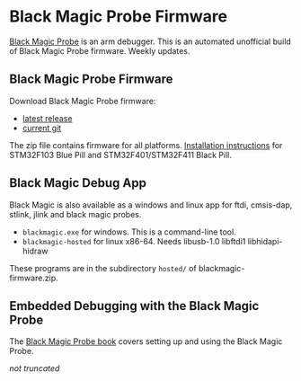 # Black Magic Probe Firmware

[Black Magic Probe](https://black-magic.org/) is an arm debugger.
This is an automated unofficial build of Black Magic Probe firmware. Weekly updates.

## Black Magic Probe Firmware

Download Black Magic Probe firmware:

- [latest release](../../releases/latest/download/blackmagic-firmware.zip)
- [current git](../../releases/download/current/blackmagic-firmware.zip)

The zip file contains firmware for all platforms. [Installation instructions](INSTALL.md) for STM32F103 Blue Pill and STM32F401/STM32F411 Black Pill.

## Black Magic Debug App

Black Magic is also available as a windows and linux app for ftdi, cmsis-dap, stlink, jlink and black magic probes.

- ``blackmagic.exe`` for windows. This is a command-line tool.
- ``blackmagic-hosted`` for linux x86-64. Needs libusb-1.0 libftdi1 libhidapi-hidraw

These programs are in the subdirectory ``hosted/`` of blackmagic-firmware.zip.

## Embedded Debugging with the Black Magic Probe

The  [Black Magic Probe book](https://github.com/compuphase/Black-Magic-Probe-Book/releases/latest/download/BlackMagicProbe.pdf) covers setting up and using the Black Magic Probe.

_not truncated_
